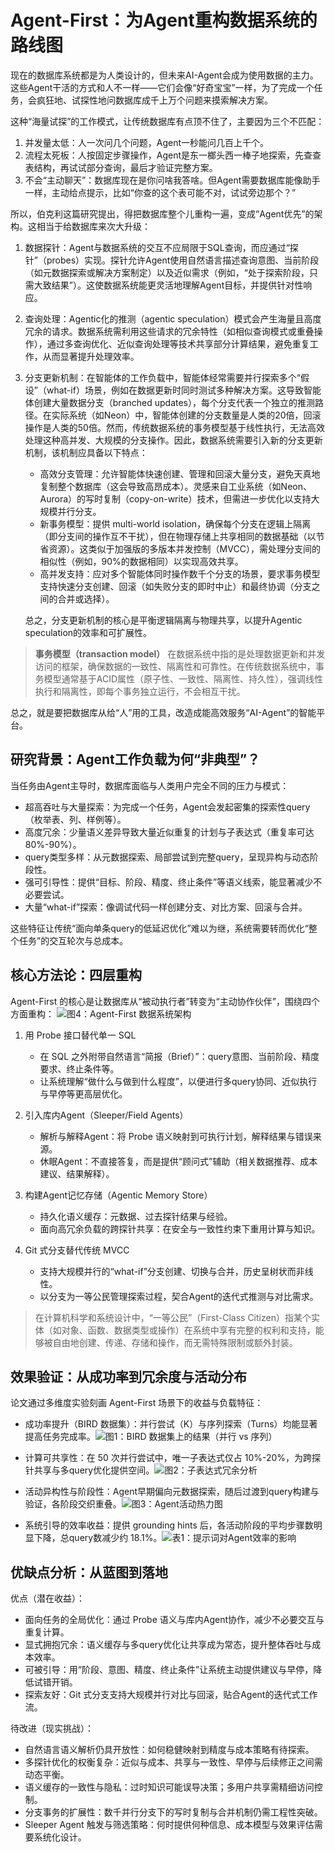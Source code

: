 # Agent-First：为Agent重构数据系统的路线图

现在的数据库系统都是为人类设计的，但未来AI-Agent会成为使用数据的主力。这些Agent干活的方式和人不一样——它们会像“好奇宝宝”一样，为了完成一个任务，会疯狂地、试探性地问数据库成千上万个问题来摸索解决方案。

这种“海量试探”的工作模式，让传统数据库有点顶不住了，主要因为三个不匹配：
1. 并发量太低：人一次问几个问题，Agent一秒能问几百上千个。
2. 流程太死板：人按固定步骤操作，Agent是东一榔头西一棒子地探索，先查查表结构，再试试部分查询，最后才验证完整方案。
3. 不会“主动聊天”：数据库现在是你问啥我答啥。但Agent需要数据库能像助手一样，主动给点提示，比如“你查的这个表可能不对，试试旁边那个？”

所以，伯克利这篇研究提出，得把数据库整个儿重构一遍，变成“Agent优先”的架构。这相当于给数据库来次大升级：
1. 数据探针：Agent与数据系统的交互不应局限于SQL查询，而应通过“探针”（probes）实现。探针允许Agent使用自然语言描述查询意图、当前阶段（如元数据探索或解决方案制定）以及近似需求（例如，“处于探索阶段，只需大致结果”）。这使数据系统能更灵活地理解Agent目标，并提供针对性响应。
2. 查询处理：Agentic化的推测（agentic speculation）模式会产生海量且高度冗余的请求。数据系统需利用这些请求的冗余特性（如相似查询模式或重叠操作），通过多查询优化、近似查询处理等技术共享部分计算结果，避免重复工作，从而显著提升处理效率。
3. 分支更新机制：在智能体的工作负载中，智能体经常需要并行探索多个“假设”（what-if）场景，例如在数据更新时同时测试多种解决方案。这导致智能体创建大量数据分支（branched updates），每个分支代表一个独立的推测路径。在实际系统（如Neon）中，智能体创建的分支数量是人类的20倍，回滚操作是人类的50倍。然而，传统数据系统的事务模型基于线性执行，无法高效处理这种高并发、大规模的分支操作。因此，数据系统需要引入新的分支更新机制，该机制应具备以下特点：
    * 高效分支管理：允许智能体快速创建、管理和回滚大量分支，避免天真地复制整个数据库（这会导致高昂成本）。灵感来自工业系统（如Neon、Aurora）的写时复制（copy-on-write）技术，但需进一步优化以支持大规模并行分支。
    * 新事务模型：提供 multi-world isolation，确保每个分支在逻辑上隔离（即分支间的操作互不干扰），但在物理存储上共享相同的数据基础（以节省资源）。这类似于加强版的多版本并发控制（MVCC），需处理分支间的相似性（例如，90%的数据相同）以实现高效共享。
    * 高并发支持：应对多个智能体同时操作数千个分支的场景，要求事务模型支持快速分支创建、回滚（如失败分支的即时中止）和最终协调（分支之间的合并或选择）。

    总之，分支更新机制的核心是平衡逻辑隔离与物理共享，以提升Agentic speculation的效率和可扩展性。

> **事务模型（transaction model）** 在数据系统中指的是处理数据更新和并发访问的框架，确保数据的一致性、隔离性和可靠性。在传统数据系统中，事务模型通常基于ACID属性（原子性、一致性、隔离性、持久性），强调线性执行和隔离性，即每个事务独立运行，不会相互干扰。

总之，就是要把数据库从给“人”用的工具，改造成能高效服务“AI-Agent”的智能平台。

## 研究背景：Agent工作负载为何“非典型”？
当任务由Agent主导时，数据库面临与人类用户完全不同的压力与模式：
- 超高吞吐与大量探索：为完成一个任务，Agent会发起密集的探索性query（枚举表、列、样例等）。
- 高度冗余：少量语义差异导致大量近似重复的计划与子表达式（重复率可达 80%-90%）。
- query类型多样：从元数据探索、局部尝试到完整query，呈现异构与动态阶段性。
- 强可引导性：提供“目标、阶段、精度、终止条件”等语义线索，能显著减少不必要尝试。
- 大量“what-if”探索：像调试代码一样创建分支、对比方案、回滚与合并。

这些特征让传统“面向单条query的低延迟优化”难以为继，系统需要转而优化“整个任务”的交互轮次与总成本。

## 核心方法论：四层重构
Agent-First 的核心是让数据库从“被动执行者”转变为“主动协作伙伴”，围绕四个方面重构：
![图4：Agent-First 数据系统架构](images/图4.png)
1) 用 Probe 接口替代单一 SQL
    - 在 SQL 之外附带自然语言“简报（Brief）”：query意图、当前阶段、精度要求、终止条件等。
    - 让系统理解“做什么与做到什么程度”，以便进行多query协同、近似执行与早停等更高层优化。

2) 引入库内Agent（Sleeper/Field Agents）
    - 解析与解释Agent：将 Probe 语义映射到可执行计划，解释结果与错误来源。
    - 休眠Agent：不直接答复，而是提供“顾问式”辅助（相关数据推荐、成本建议、结果解释）。

3) 构建Agent记忆存储（Agentic Memory Store）
    - 持久化语义缓存：元数据、过去探针结果与经验。
    - 面向高冗余负载的跨探针共享：在安全与一致性约束下重用计算与知识。

4) Git 式分支替代传统 MVCC
    - 支持大规模并行的“what-if”分支创建、切换与合并，历史呈树状而非线性。
    - 以分支为一等公民管理探索过程，契合Agent的迭代式推测与对比需求。
> 在计算机科学和系统设计中，“一等公民”（First-Class Citizen）指某个实体（如对象、函数、数据类型或操作）在系统中享有完整的权利和支持，能够被自由地创建、传递、存储和操作，而无需特殊限制或额外封装。

## 效果验证：从成功率到冗余度与活动分布
论文通过多维度实验刻画 Agent-First 场景下的收益与负载特征：

- 成功率提升（BIRD 数据集）：并行尝试（K）与序列探索（Turns）均能显著提高任务完成率。![图1：BIRD 数据集上的结果（并行 vs 序列）](images/图1.png)

- 计算可共享性：在 50 次并行尝试中，唯一子表达式仅占 10%-20%，为跨探针共享与多query优化提供空间。![图2：子表达式冗余分析](images/图2.png)

- 活动异构性与阶段性：Agent早期偏向元数据探索，随后过渡到query构建与验证，各阶段交织重叠。![图3：Agent活动热力图](images/图3.png)

- 系统引导的效率收益：提供 grounding hints 后，各活动阶段的平均步骤数明显下降，总query数减少约 18.1%。![表1：提示词对Agent效率的影响](images/表1.png)

## 优缺点分析：从蓝图到落地
优点（潜在收益）：
- 面向任务的全局优化：通过 Probe 语义与库内Agent协作，减少不必要交互与重复计算。
- 显式拥抱冗余：语义缓存与多query优化让共享成为常态，提升整体吞吐与成本效率。
- 可被引导：用“阶段、意图、精度、终止条件”让系统主动提供建议与早停，降低试错开销。
- 探索友好：Git 式分支支持大规模并行对比与回滚，贴合Agent的迭代式工作流。

待改进（现实挑战）：
- 自然语言语义解析仍具开放性：如何稳健映射到精度与成本策略有待探索。
- 多探针优化的权衡复杂：近似与成本、共享与一致性、早停与后续修正之间需动态平衡。
- 语义缓存的一致性与隐私：过时知识可能误导决策；多用户共享需精细访问控制。
- 分支事务的扩展性：数千并行分支下的写时复制与合并机制仍需工程性突破。
- Sleeper Agent 触发与筛选策略：何时提供何种信息、成本模型与效果评估需要系统化设计。

## 